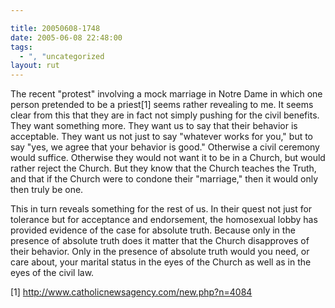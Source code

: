 ```yaml
---

title: 20050608-1748
date: 2005-06-08 22:48:00
tags:
  - ", "uncategorized
layout: rut
---
```


<p>The recent "protest" involving a mock marriage in Notre Dame in
which one person pretended to be a priest[1] seems rather revealing
to me.  It seems clear from this that they are in fact not simply
pushing for the civil benefits.  They want something more.  They want
us to say that their behavior is acceptable.  They want us not just
to say "whatever works for you," but to say "yes, we agree that
your behavior is good."  Otherwise a civil ceremony would suffice.
Otherwise they would not want it to be in a Church, but would rather
reject the Church.  But they know that the Church teaches the Truth,
and that if the Church were to condone their "marriage," then it
would only then truly be one.</p>

<p>This in turn reveals something for the rest of us.  In their
quest not just for tolerance but for acceptance and endorsement,
the homosexual lobby has provided evidence of the case for absolute
truth.  Because only in the presence of absolute truth does it
matter that the Church disapproves of their behavior.  Only in
the presence of absolute truth would you need, or care about, your
marital status in the eyes of the Church as well as in the eyes of
the civil law.</p>

[1] http://www.catholicnewsagency.com/new.php?n=4084

